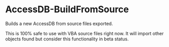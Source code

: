 # AccessDB-BuildFromSource

 Builds a new AccessDB from source files exported.
 
 This is 100% safe to use with VBA source files right now. 
 It will import other objects found but consider this functionality in beta status.
